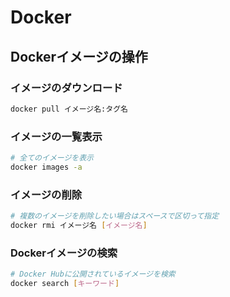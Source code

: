 # Docker

## Dockerイメージの操作

### イメージのダウンロード

```sh
docker pull イメージ名:タグ名
```

### イメージの一覧表示

```sh
# 全てのイメージを表示
docker images -a
```

### イメージの削除

```sh
# 複数のイメージを削除したい場合はスペースで区切って指定
docker rmi イメージ名 [イメージ名]
```

### Dockerイメージの検索

```sh
# Docker Hubに公開されているイメージを検索
docker search [キーワード]
```
